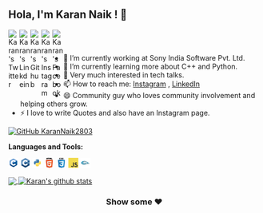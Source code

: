 ## Hola, I'm Karan Naik ! 👋


<a href="https://twitter.com/karanna44442874">
  <img align="left" alt="Karan's Twitter" width="22px" src="https://cdn.jsdelivr.net/npm/simple-icons@v3/icons/twitter.svg" />
</a>

<a href="https://www.linkedin.com/in/karan-naik-a0550a1a4/">
  <img align="left" alt="Karan's Linkdein" width="22px" src="https://cdn.jsdelivr.net/npm/simple-icons@v3/icons/linkedin.svg" />
</a>

<a href="https://github.com/KaranNaik2803">
  <img align="left" alt="Karan's Github" width="22px" src="https://cdn.jsdelivr.net/npm/simple-icons@v3/icons/github.svg" />
</a>

<a href="https://www.instagram.com/karan.naik__/">
  <img align="left" alt="Karan's Instagram" width="22px" src="https://cdn.jsdelivr.net/npm/simple-icons@v3/icons/instagram.svg" />
</a>

<a href="https://www.facebook.com/profile.php?id=10005290978865">
  <img align="left" alt="Karan's Facebook" width="22px" src="https://cdn.jsdelivr.net/npm/simple-icons@v3/icons/facebook.svg" />
</a>


<br/>
<br/>


- 🔭 I’m currently working at Sony India Software Pvt. Ltd.
- 🌱 I’m currently learning more about C++ and Python.
- 💬 Very much interested in tech talks. 
- 📫 How to reach me: [Instagram](https://www.instagram.com/karan.naik__/) , [LinkedIn](https://www.linkedin.com/in/karan-naik-a0550a1a4/)
- 😄 Community guy who loves community involvement and helping others grow.
- ⚡ I love to write Quotes and also have an Instagram page.

[![GitHub KaranNaik2803](https://img.shields.io/github/followers/KaranNaik2803?label=follow&style=social)](https://github.com/KaranNaik2803)

**Languages and Tools:**  

<code><img height="20" src="https://raw.githubusercontent.com/github/explore/f3e22f0dca2be955676bc70d6214b95b13354ee8/topics/c/c.png"></code>
<code><img height="20" src="https://raw.githubusercontent.com/github/explore/180320cffc25f4ed1bbdfd33d4db3a66eeeeb358/topics/cpp/cpp.png"></code>
<code><img height="20" src="https://raw.githubusercontent.com/github/explore/80688e429a7d4ef2fca1e82350fe8e3517d3494d/topics/python/python.png"></code>
<code><img height="20" src="https://raw.githubusercontent.com/github/explore/80688e429a7d4ef2fca1e82350fe8e3517d3494d/topics/html/html.png"></code>
<code><img height="20" src="https://raw.githubusercontent.com/github/explore/80688e429a7d4ef2fca1e82350fe8e3517d3494d/topics/css/css.png"></code>
<code><img height="20" src="https://raw.githubusercontent.com/github/explore/80688e429a7d4ef2fca1e82350fe8e3517d3494d/topics/javascript/javascript.png"></code>
<code><img height="20" src="https://raw.githubusercontent.com/github/explore/80688e429a7d4ef2fca1e82350fe8e3517d3494d/topics/opengl/opengl.png"></code>

<a href="https://github.com/KaranNaik2803">
  <img align="center" src="https://github-readme-stats.vercel.app/api/top-langs/?username=KaranNaik2803&theme=light&hide_langs_below=1" />
</a>

<a href="https://github.com/KaranNaik2803">
 <img align="center" src="https://github-readme-stats.vercel.app/api?username=KaranNaik2803&show_icons=true&theme=light&line_height=27" alt="Karan's github stats"/>
</a>

<div align="center">

### Show some ❤️ 

</div>


